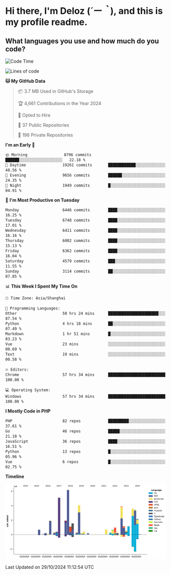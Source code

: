 # **Hi there, I'm Deloz (*´ー｀*), and this is my profile readme.**

## **What languages you use and how much do you code?**

<!--START_SECTION:waka-->
![Code Time](http://img.shields.io/badge/Code%20Time-4%2C928%20hrs-blue)

![Lines of code](https://img.shields.io/badge/From%20Hello%20World%20I%27ve%20Written-43.0%20million%20lines%20of%20code-blue)

**🐱 My GitHub Data** 

> 📦 3.7 MB Used in GitHub's Storage 
 > 
> 🏆 4,661 Contributions in the Year 2024
 > 
> 💼 Opted to Hire
 > 
> 📜 37 Public Repositories 
 > 
> 🔑 196 Private Repositories 
 > 
**I'm an Early 🐤** 

```text
🌞 Morning                8796 commits        ██████░░░░░░░░░░░░░░░░░░░   22.18 % 
🌆 Daytime                19261 commits       ████████████░░░░░░░░░░░░░   48.56 % 
🌃 Evening                9656 commits        ██████░░░░░░░░░░░░░░░░░░░   24.35 % 
🌙 Night                  1949 commits        █░░░░░░░░░░░░░░░░░░░░░░░░   04.91 % 
```
📅 **I'm Most Productive on Tuesday** 

```text
Monday                   6446 commits        ████░░░░░░░░░░░░░░░░░░░░░   16.25 % 
Tuesday                  6748 commits        ████░░░░░░░░░░░░░░░░░░░░░   17.01 % 
Wednesday                6411 commits        ████░░░░░░░░░░░░░░░░░░░░░   16.16 % 
Thursday                 6002 commits        ████░░░░░░░░░░░░░░░░░░░░░   15.13 % 
Friday                   6362 commits        ████░░░░░░░░░░░░░░░░░░░░░   16.04 % 
Saturday                 4579 commits        ███░░░░░░░░░░░░░░░░░░░░░░   11.55 % 
Sunday                   3114 commits        ██░░░░░░░░░░░░░░░░░░░░░░░   07.85 % 
```


📊 **This Week I Spent My Time On** 

```text
🕑︎ Time Zone: Asia/Shanghai

💬 Programming Languages: 
Other                    50 hrs 24 mins      ██████████████████████░░░   87.54 % 
Python                   4 hrs 18 mins       ██░░░░░░░░░░░░░░░░░░░░░░░   07.49 % 
Markdown                 1 hr 51 mins        █░░░░░░░░░░░░░░░░░░░░░░░░   03.23 % 
Vue                      23 mins             ░░░░░░░░░░░░░░░░░░░░░░░░░   00.69 % 
Text                     19 mins             ░░░░░░░░░░░░░░░░░░░░░░░░░   00.58 % 

🔥 Editors: 
Chrome                   57 hrs 34 mins      █████████████████████████   100.00 % 

💻 Operating System: 
Windows                  57 hrs 34 mins      █████████████████████████   100.00 % 
```

**I Mostly Code in PHP** 

```text
PHP                      82 repos            █████████░░░░░░░░░░░░░░░░   37.61 % 
Go                       46 repos            █████░░░░░░░░░░░░░░░░░░░░   21.10 % 
JavaScript               36 repos            ████░░░░░░░░░░░░░░░░░░░░░   16.51 % 
Python                   13 repos            █░░░░░░░░░░░░░░░░░░░░░░░░   05.96 % 
Vue                      6 repos             █░░░░░░░░░░░░░░░░░░░░░░░░   02.75 % 
```



**Timeline**

![Lines of Code chart](https://raw.githubusercontent.com/deloz/deloz/main/assets/bar_graph.png)


 Last Updated on 29/10/2024 11:12:54 UTC
<!--END_SECTION:waka-->
